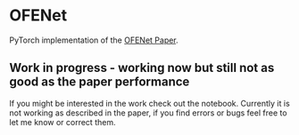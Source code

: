 # OFENet

PyTorch implementation of the [OFENet Paper](https://arxiv.org/abs/2003.01629).

## Work in progress - working now but still not as good as the paper performance

If you might be interested in the work check out the notebook. Currently it is not working as described in the paper, if you find errors or bugs feel free to let me know or correct them. 

